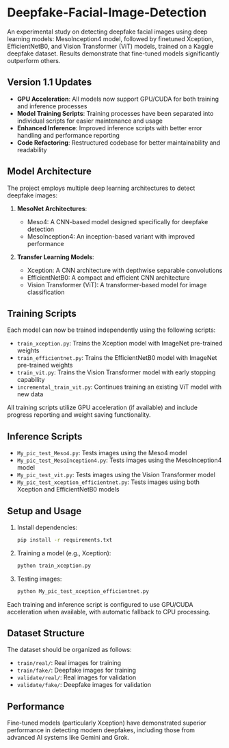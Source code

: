 # Deepfake-Facial-Image-Detection

An experimental study on detecting deepfake facial images using deep learning models: MesoInception4 model, followed by finetuned Xception, EfficientNetB0, and Vision Transformer (ViT) models, trained on a Kaggle deepfake dataset. Results demonstrate that fine-tuned models significantly outperform others.

## Version 1.1 Updates

- **GPU Acceleration**: All models now support GPU/CUDA for both training and inference processes
- **Model Training Scripts**: Training processes have been separated into individual scripts for easier maintenance and usage
- **Enhanced Inference**: Improved inference scripts with better error handling and performance reporting
- **Code Refactoring**: Restructured codebase for better maintainability and readability

## Model Architecture

The project employs multiple deep learning architectures to detect deepfake images:

1. **MesoNet Architectures**:
   - Meso4: A CNN-based model designed specifically for deepfake detection
   - MesoInception4: An inception-based variant with improved performance

2. **Transfer Learning Models**:
   - Xception: A CNN architecture with depthwise separable convolutions
   - EfficientNetB0: A compact and efficient CNN architecture
   - Vision Transformer (ViT): A transformer-based model for image classification

## Training Scripts

Each model can now be trained independently using the following scripts:

- `train_xception.py`: Trains the Xception model with ImageNet pre-trained weights
- `train_efficientnet.py`: Trains the EfficientNetB0 model with ImageNet pre-trained weights
- `train_vit.py`: Trains the Vision Transformer model with early stopping capability
- `incremental_train_vit.py`: Continues training an existing ViT model with new data

All training scripts utilize GPU acceleration (if available) and include progress reporting and weight saving functionality.

## Inference Scripts

- `My_pic_test_Meso4.py`: Tests images using the Meso4 model
- `My_pic_test_MesoInception4.py`: Tests images using the MesoInception4 model
- `My_pic_test_vit.py`: Tests images using the Vision Transformer model
- `My_pic_test_xception_efficientnet.py`: Tests images using both Xception and EfficientNetB0 models

## Setup and Usage

1. Install dependencies:
   ```bash
   pip install -r requirements.txt
   ```

2. Training a model (e.g., Xception):
   ```bash
   python train_xception.py
   ```

3. Testing images:
   ```bash
   python My_pic_test_xception_efficientnet.py
   ```

Each training and inference script is configured to use GPU/CUDA acceleration when available, with automatic fallback to CPU processing.

## Dataset Structure

The dataset should be organized as follows:
- `train/real/`: Real images for training
- `train/fake/`: Deepfake images for training
- `validate/real/`: Real images for validation
- `validate/fake/`: Deepfake images for validation

## Performance

Fine-tuned models (particularly Xception) have demonstrated superior performance in detecting modern deepfakes, including those from advanced AI systems like Gemini and Grok.
